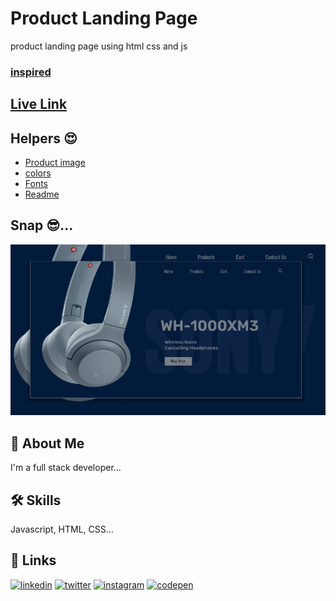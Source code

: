 
# Product Landing Page 

product landing page using html css and js

### [inspired](https://www.instagram.com/p/CjAiI-dDIsO/)

## [Live Link](https://prasoonmohan-product-landing.netlify.app/)

## Helpers 😍

 - [Product image](https://www.google.com/search?q=sony+headphones+images&sxsrf=ALiCzsbPS5oOUqlzvlMOyWSP00-4I-jWOA:1664380692215&source=lnms&tbm=isch&sa=X&ved=2ahUKEwjjwbif7bf6AhUIAN4KHclHD70Q_AUoAnoECAEQBA&biw=1366&bih=565&dpr=1)
 - [colors](https://colorhunt.co/)
 - [Fonts](https://fonts.google.com/)
 - [Readme](https://readme.so/)


## Snap 😎...

![Preview](./assets/images/preview.png)



## 🚀 About Me
I'm a full stack developer...



## 🛠 Skills
Javascript, HTML, CSS...


## 🔗 Links


[![linkedin](https://img.shields.io/badge/linkedin-white?style=for-the-badge&logo=linkedin&logoColor=blue)](https://www.linkedin.com/in/prasoon-mohan//)
[![twitter](https://img.shields.io/badge/twitter-white?style=for-the-badge&logo=twitter&logoColor=blue)](https://twitter.com/mohan_prasoon)
[![instagram](https://img.shields.io/badge/instagram-white?style=for-the-badge&logo=instagram&logoColor=purple)](https://twitter.com/mohan_prasoon)
[![codepen](https://img.shields.io/badge/codepen-white?style=for-the-badge&logo=codepen&logoColor=black)](https://codepen.io/prasoonmohan)
 
